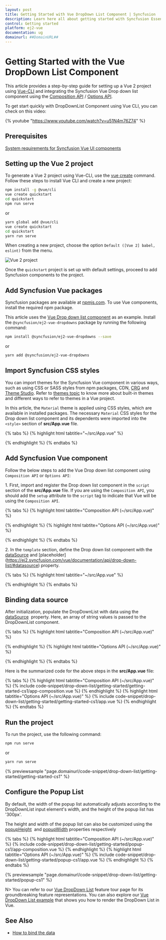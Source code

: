 ```yaml
---
layout: post
title: Getting Started with Vue DropDown List Component | Syncfusion
description: Learn here all about getting started with Syncfusion Essential Vue DropDown List component, it's elements and more.
control: Getting started 
platform: ej2-vue
documentation: ug
domainurl: ##DomainURL##
---
```


# Getting Started with the Vue DropDown List Component

This article provides a step-by-step guide for setting up a Vue 2 project using [Vue-CLI](https://cli.vuejs.org/) and integrating the Syncfusion Vue Drop down list component using the [Composition API](https://vuejs.org/guide/introduction.html#composition-api) / [Options API](https://vuejs.org/guide/introduction.html#options-api).

To get start quickly with DropDownList Component using Vue CLI, you can check on this video:

{% youtube "https://www.youtube.com/watch?v=u51N4m76Z74" %}

## Prerequisites

[System requirements for Syncfusion Vue UI components](https://ej2.syncfusion.com/vue/documentation/system-requirements)

## Setting up the Vue 2 project

To generate a Vue 2 project using Vue-CLI, use the [vue create](https://cli.vuejs.org/#getting-started) command. Follow these steps to install Vue CLI and create a new project:

```bash
npm install -g @vue/cli
vue create quickstart
cd quickstart
npm run serve
```

or

```bash
yarn global add @vue/cli
vue create quickstart
cd quickstart
yarn run serve
```

When creating a new project, choose the option `Default ([Vue 2] babel, eslint)` from the menu.

![Vue 2 project](../appearance/images/vue2-terminal.png)

Once the `quickstart` project is set up with default settings, proceed to add Syncfusion components to the project.



## Add Syncfusion Vue packages

Syncfusion packages are available at [npmjs.com](https://www.npmjs.com/search?q=ej2-vue). To use Vue components, install the required npm package.

This article uses the [Vue Drop down list component](https://www.syncfusion.com/vue-components/vue-dropdown-list) as an example. Install the `@syncfusion/ej2-vue-dropdowns` package by running the following command:

```bash
npm install @syncfusion/ej2-vue-dropdowns --save
```
or

```bash
yarn add @syncfusion/ej2-vue-dropdowns
```

## Import Syncfusion CSS styles

You can import themes for the Syncfusion Vue component in various ways, such as using CSS or SASS styles from npm packages, CDN, [CRG](https://crg.syncfusion.com/) and [Theme Studio](https://ej2.syncfusion.com/vue/documentation/appearance/theme-studio). Refer to [themes topic](https://ej2.syncfusion.com/vue/documentation/appearance/theme) to know more about built-in themes and different ways to refer to themes in a Vue project.

In this article, the `Material` theme is applied using CSS styles, which are available in installed packages. The necessary `Material` CSS styles for the Drop down list component and its dependents were imported into the `<style>` section of **src/App.vue** file.

{% tabs %}
{% highlight html tabtitle="~/src/App.vue" %}

<style>
@import "../node_modules/@syncfusion/ej2-base/styles/material.css";
@import "../node_modules/@syncfusion/ej2-inputs/styles/material.css";
@import "../node_modules/@syncfusion/ej2-vue-dropdowns/styles/material.css";
</style>

{% endhighlight %}
{% endtabs %}

## Add Syncfusion Vue component

Follow the below steps to add the Vue Drop down list component using `Composition API` or `Options API`:

1\. First, import and register the Drop down list component in the `script` section of the **src/App.vue** file. If you are using the `Composition API`, you should add the `setup` attribute to the `script` tag to indicate that Vue will be using the `Composition API`.

{% tabs %}
{% highlight html tabtitle="Composition API (~/src/App.vue)" %}

<script setup>
import { DropDownListComponent as EjsDropdownlist } from "@syncfusion/ej2-vue-dropdowns";
</script>

{% endhighlight %}
{% highlight html tabtite="Options API (~/src/App.vue)" %}

<script>
import { DropDownListComponent } from "@syncfusion/ej2-vue-dropdowns";

export default {
  components: {
    'ejs-dropdownlist': DropDownListComponent
  }
}
</script>

{% endhighlight %}
{% endtabs %}

2\. In the `template` section, define the Drop down list component with the [dataSource](https://ej2.syncfusion.com/vue/documentation/api/drop-down-list#datasource) and [placeholder] (https://ej2.syncfusion.com/vue/documentation/api/drop-down-list/#datasource) property.

{% tabs %}
{% highlight html tabtitle="~/src/App.vue" %}

<template>
  <div id="app">
    <div id='container' style="margin:50px auto 0; width:250px;">
        <br>
        <ejs-dropdownlist id='dropdownlist' :dataSource='sportsData' placeholder='Select a game'></ejs-dropdownlist>
    </div>
  </div>
</template>

{% endhighlight %}
{% endtabs %}

## Binding data source

After initialization, populate the DropDownList with data using the [dataSource](https://ej2.syncfusion.com/vue/documentation/api/drop-down-list/#datasource) &nbsp;property. Here, an array of string values is passed to the DropDownList component.

{% tabs %}
{% highlight html tabtitle="Composition API (~/src/App.vue)" %}

<template>
  <div id="app">
    <div id='container' style="margin:50px auto 0; width:250px;">
        <br>
        <ejs-dropdownlist id='dropdownlist' :dataSource='sportsData' placeholder='Select a game'></ejs-dropdownlist>
    </div>
  </div>
</template>

<script setup>
import { DropDownListComponent as EjsDropdownlist } from "@syncfusion/ej2-vue-dropdowns";
const sportsData = ['Badminton', 'Cricket', 'Football', 'Golf', 'Tennis'];
</script>

{% endhighlight %}
{% highlight html tabtitle="Options API (~/src/App.vue)" %}

<template>
  <div id="app">
    <div id='container' style="margin:50px auto 0; width:250px;">
        <br>
        <ejs-dropdownlist id='dropdownlist' :dataSource='sportsData' placeholder='Select a game'></ejs-dropdownlist>
    </div>
  </div>
</template>
<script>
import { DropDownListComponent } from "@syncfusion/ej2-vue-dropdowns";
export default {
  components: {
    'ejs-dropdownlist': DropDownListComponent
  },
  data (){
    return {
      sportsData: ['Badminton', 'Cricket', 'Football', 'Golf', 'Tennis']
    }
  }
}

</script>

{% endhighlight %}
{% endtabs %}

Here is the summarized code for the above steps in the **src/App.vue** file:

{% tabs %}
{% highlight html tabtitle="Composition API (~/src/App.vue)" %}
{% include code-snippet/drop-down-list/getting-started/getting-started-cs1/app-composition.vue %}
{% endhighlight %}
{% highlight html tabtitle="Options API (~/src/App.vue)" %}
{% include code-snippet/drop-down-list/getting-started/getting-started-cs1/app.vue %}
{% endhighlight %}
{% endtabs %}

## Run the project

To run the project, use the following command:

```bash
npm run serve
```

or

```bash
yarn run serve
```
        
{% previewsample "page.domainurl/code-snippet/drop-down-list/getting-started/getting-started-cs1" %}

## Configure the Popup List

By default, the width of the popup list automatically adjusts according to the DropDownList input element's width, and the height of the popup list has '300px'.

The height and width of the popup list can also be customized using the [popupHeight](	https://ej2.syncfusion.com/vue/documentation/api/drop-down-list/#popupheight) &nbsp;and [popupWidth](https://ej2.syncfusion.com/vue/documentation/api/drop-down-list/#popupwidth) properties respectively

{% tabs %}
{% highlight html tabtitle="Composition API (~/src/App.vue)" %}
{% include code-snippet/drop-down-list/getting-started/popup-cs1/app-composition.vue %}
{% endhighlight %}
{% highlight html tabtitle="Options API (~/src/App.vue)" %}
{% include code-snippet/drop-down-list/getting-started/popup-cs1/app.vue %}
{% endhighlight %}
{% endtabs %}
        
{% previewsample "page.domainurl/code-snippet/drop-down-list/getting-started/popup-cs1" %}

N> You can refer to our [Vue DropDown List](https://www.syncfusion.com/vue-components/vue-dropdown-list) feature tour page for its groundbreaking feature representations. You can also explore our [Vue DropDown List example](https://ej2.syncfusion.com/vue/demos/#/bootstrap5/drop-down-list/default.html) that shows you how to render the DropDown List in Vue.

## See Also

* [How to bind the data](./data-binding)